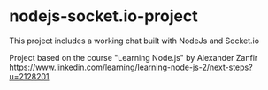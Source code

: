 # nodejs-socket.io-project
This project includes a working chat built with NodeJs and Socket.io

Project based on the course "Learning Node.js" by Alexander Zanfir
https://www.linkedin.com/learning/learning-node-js-2/next-steps?u=2128201
